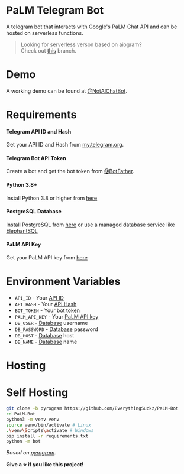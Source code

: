 # PaLM Telegram Bot
A telegram bot that interacts with Google's PaLM Chat API and can be hosted on serverless functions.

> Looking for serverless verson based on aiogram? <br>
> Check out [this](https://github.com/EverythingSuckz/PaLM-Bot/tree/aiogram) branch.

# Demo
A working demo can be found at [@NotAIChatBot](https://telegram.dog/NotAIChatBot).

# Requirements

#### Telegram API ID and Hash
Get your API ID and Hash from [my.telegram.org](https://my.telegram.org).
#### Telegram Bot API Token
Create a bot and get the bot token from [@BotFather](https://telegram.dog/BotFather).
#### Python 3.8+
Install Python 3.8 or higher from [here](https://www.python.org/downloads/)
#### PostgreSQL Database
Install PostgreSQL from [here](https://www.postgresql.org/download/) or use a managed database service like [ElephantSQL](https://www.elephantsql.com/)
#### PaLM API Key
Get your PaLM API key from [here](https://makersuite.google.com/)

# Environment Variables

- `API_ID` - Your [API ID](#telegram-api-id-and-hash)
- `API_HASH` - Your [API Hash](#telegram-api-id-and-hash)
- `BOT_TOKEN` - Your [bot token](#telegram-bot-api-token)
- `PALM_API_KEY` - Your [PaLM API key](#palm-api-key)
- `DB_USER` - [Database](#postgresql-database) username
- `DB_PASSWORD` - [Database](#postgresql-database) password
- `DB_HOST` - [Database](#postgresql-database) host
- `DB_NAME` - [Database](#postgresql-database) name

# Hosting
# Self Hosting

```bash
git clone -b pyrogram https://github.com/EverythingSuckz/PaLM-Bot
cd PaLM-Bot
python3 -m venv venv
source venv/bin/activate # Linux
.\venv\Scripts\activate # Windows
pip install -r requirements.txt
python -m bot
```

_Based on [pyrogram](https://github.com/pyrogram/pyrogram)._

**Give a ⭐ if you like this project!**